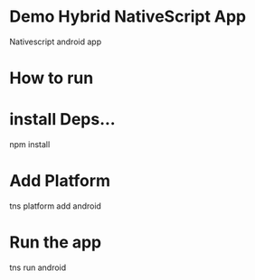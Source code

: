 # Demo Hybrid NativeScript App
Nativescript android app
# How to run
# install Deps...
npm install 
# Add Platform
tns platform add android
# Run the app
tns run android
